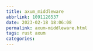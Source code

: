 ```yaml
---
title: axum_middleware
abbrlink: 1091126537
date: 2023-02-18 18:06:08
permalink: axum-middleware.html
tags: rust axum
categories:
---
```



<!-- more -->
